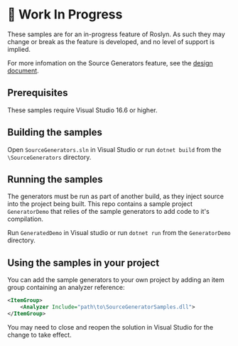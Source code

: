 🚧 Work In Progress 
========

These samples are for an in-progress feature of Roslyn. As such they may change or break as the feature is developed, and no level of support is implied.

For more infomation on the Source Generators feature, see the [design document](https://github.com/dotnet/roslyn/blob/master/docs/features/source-generators.md).

Prerequisites
-----

These samples require Visual Studio 16.6 or higher.

Building the samples
-----
Open `SourceGenerators.sln` in Visual Studio or run `dotnet build` from the `\SourceGenerators` directory.

Running the samples
-----

The generators must be run as part of another build, as they inject source into the project being built. This repo contains a sample project `GeneratorDemo` that relies of the sample generators to add code to it's compilation. 

Run `GeneratedDemo` in Visual studio or run `dotnet run` from the `GeneratorDemo` directory.

Using the samples in your project
-----

You can add the sample generators to your own project by adding an item group containing an analyzer reference:

```xml
<ItemGroup>
    <Analyzer Include="path\to\SourceGeneratorSamples.dll">
</ItemGroup>
```

You may need to close and reopen the solution in Visual Studio for the change to take effect.
